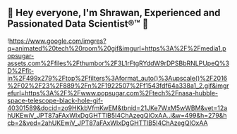 ## 👋 Hey everyone, I'm Shrawan, Experienced and Passionated Data Scientist®™ 👋
!https://www.google.com/imgres?q=animated%20tech%20room%20gif&imgurl=https%3A%2F%2Fmedia1.popsugar-assets.com%2Ffiles%2Fthumbor%2F3L1rFtgRYddW9rDPSBbRNLPUpeQ%3D%2Ffit-in%2F499x279%2Ftop%2Ffilters%3Aformat_auto()%3Aupscale()%2F2016%2F02%2F23%2F889%2Fn%2F1922507%2Ff1543fdf64a338a1_2.gif&imgrefurl=https%3A%2F%2Fwww.popsugar.com%2Ftech%2Fnasa-hubble-space-telescope-black-hole-gif-40301589&docid=zo9HKkbVfmKwEM&tbnid=21JKe7WxM5wWBM&vet=12ahUKEwiV_JPT87aFAxWIxDgGHTTlB5I4ChAzegQIOxAA..i&w=499&h=279&hcb=2&ved=2ahUKEwiV_JPT87aFAxWIxDgGHTTlB5I4ChAzegQIOxAA


